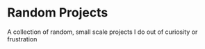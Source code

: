 # Random Projects
 A collection of random, small scale projects I do out of curiosity or frustration
